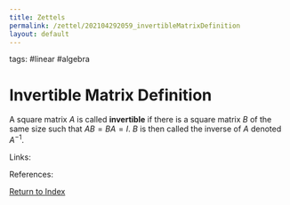 ```yaml
---
title: Zettels
permalink: /zettel/202104292059_invertibleMatrixDefinition
layout: default
---
```

tags: #linear #algebra

# Invertible Matrix Definition

A square matrix $A$ is called **invertible** if there is a square matrix $B$ of the same size such that $AB = BA = I$. 
$B$ is then called the inverse of $A$ denoted $A^{-1}$.

Links: 

References: 

[Return to Index](index)
